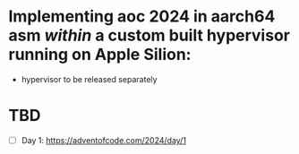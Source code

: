 # Implementing aoc 2024 in aarch64 asm *within* a custom built hypervisor running on Apple Silion:

* hypervisor to be released separately

# TBD
- [ ] Day 1: https://adventofcode.com/2024/day/1
